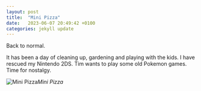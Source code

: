 ```yaml
---
layout: post
title:  "Mini Pizza"
date:   2023-06-07 20:49:42 +0100
categories: jekyll update
---
```


Back to normal.  

It has been a day of cleaning up, gardening and playing with the kids. I have rescued my Nintendo 2DS. Tim wants to play some old Pokemon games. Time for nostalgy.


![Mini Pizza](https://lh3.googleusercontent.com/pw/AJFCJaXqEhTM1ECPNRH-hlfi4nNZcB2-VyFzxZ0-Bjz3Vxi_UQFHqEdIVBd-r5bIvbufHrqLT2-1SUqBbnX-UxCfVd2Vqj9DAdr8exVA06rHR9VUibmRx2A=w2400)*Mini Pizza*&nbsp;



[jekyll-docs]: https://jekyllrb.com/docs/home
[jekyll-gh]:   https://github.com/jekyll/jekyll
[jekyll-talk]: https://talk.jekyllrb.com/


